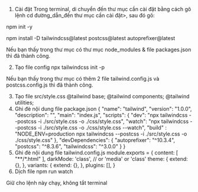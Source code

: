 1. Cài đặt
Trong terminal, di chuyển đến thư mục cần cài đặt bằng cách gõ lệnh cd đường_dẫn_đến thư mục cần cài đặt>, sau đó gõ:

npm init -y

npm install -D tailwindcss@latest postcss@latest autoprefixer@latest

Nếu bạn thấy trong thư mục có thư mục node_modules & file packages.json thì đã thành công.

2. Tạo file config
npx tailwindcss init -p

Nếu bạn thấy trong thư mục có thêm 2 file tailwind.config.js và postcss.config.js thì đã thành công.

3. Tạo file src/style.css
@tailwind base;
@tailwind components;
@tailwind utilities;
4. Ghi đè nội dung file package.json
{
  "name": "tailwind",
  "version": "1.0.0",
  "description": "",
  "main": "index.js",
  "scripts": {
    "dev": "npx tailwindcss --postcss -i ./src/style.css -o ./css/style.css",
    "watch": "npx tailwindcss --postcss  -i ./src/style.css -o ./css/style.css --watch",
    "build" : "NODE_ENV=production npx tailwindcss --postcss -i ./src/style.css -o ./css/style.css"
  },
  "devDependencies": {
    "autoprefixer": "^10.3.4",
    "postcss": "^8.3.6",
    "tailwindcss": "^3.0.0"
  }
}
5. Ghi đè nội dung file tailwind.config.js
module.exports = {
  content: [
    "**/*.html"
  ],
  darkMode: 'class', // or 'media' or 'class'
  theme: {
    extend: {},
  },
  variants: {
    extend: {},
  },
  plugins: [],
}
6. Dịch file
npm run watch

Giữ cho lệnh này chạy, không tắt terminal
